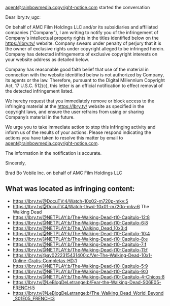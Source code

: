 
agent@rainbowmedia.copyright-notice.com started the conversation

Dear lbry.tv_ugc:

On behalf of AMC Film Holdings LLC and/or its subsidiaries and affiliated companies ("Company"), I am writing to notify you of the infringement of Company's intellectual property rights in the titles identified below on the https://lbry.tv/ website. Company swears under penalty of perjury that it is the owner of exclusive rights under copyright alleged to be infringed herein. Company has detected infringements of exclusive copyright interests on your website address as detailed below.

Company has reasonable good faith belief that use of the material in connection with the website identified below is not authorized by Company, its agents or the law. Therefore, pursuant to the Digital Millennium Copyright Act, 17 U.S.C. 512(c), this letter is an official notification to effect removal of the detected infringement listed.

We hereby request that you immediately remove or block access to the infringing material at the https://lbry.tv/ website as specified in the copyright laws, and ensure the user refrains from using or sharing Company’s material in the future.

We urge you to take immediate action to stop this infringing activity and inform us of the results of your actions. Please respond indicating the actions you have taken to resolve this matter by email to agent@rainbowmedia.copyright-notice.com.

The information in the notification is accurate.

Sincerely,

Brad Bo
Vobile Inc. on behalf of AMC Film Holdings LLC
<personal information hidden>

What was located as infringing content:
--------------------------------------------------

- https://lbry.tv/@DocuTV:4/Watch-10x02-m720p-mkv:5
- https://lbry.tv/@DocuTV:4/Watch-thwd-10x01-m720p-mkv:6
The Walking Dead
- https://lbry.tv/@NETPLAY:b/The-Walking-Dead-t10-Capitulo-12:8 
- https://lbry.tv/@NETPLAY:b/The-Walking-Dead-t10-Capitulo-6:8
- https://lbry.tv/@NETPLAY:b/The_Walking_Dead_10x3:d
- https://lbry.tv/@NETPLAY:b/The-Walking-Dead-t10-Capitulo-10:4
- https://lbry.tv/@NETPLAY:b/The-Walking-Dead-t10-Capitulo-8:e
- https://lbry.tv/@NETPLAY:b/The-Walking-Dead-t10-Capitulo-7:f
- https://lbry.tv/@NETPLAY:b/The-Walking-Dead-t10-Capitulo-11:f
- https://lbry.tv/@av0222315431400:c/Ver-The-Walking-Dead-10x1-Online-Gratis-Completas-HD:1 
- https://lbry.tv/@NETPLAY:b/The-Walking-Dead-t10-Capitulo-5:9
- https://lbry.tv/@NETPLAY:b/The-Walking-Dead-t10-Capitulo-9:0
- https://lbry.tv/@NETPLAY:b/The-Walking-Dead-t10-Capitulo-4-Chicos:8
- https://lbry.tv/@LeBlogDeLetrange:b/Fear-the-Walking-Dead-S06E05-FRENCH:5 
- https://lbry.tv/@LeBlogDeLetrange:b/The_Walking_Dead_World_Beyond_S01E05_FRENCH:3
